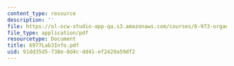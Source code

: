 ```yaml
---
content_type: resource
description: ''
file: https://ol-ocw-studio-app-qa.s3.amazonaws.com/courses/6-973-organic-optoelectronics-spring-2003/91dd35d5738e8d4cdd41ef2428a59df2_6977Lab3Info.pdf
file_type: application/pdf
resourcetype: Document
title: 6977Lab3Info.pdf
uid: 91dd35d5-738e-8d4c-dd41-ef2428a59df2
---
```

